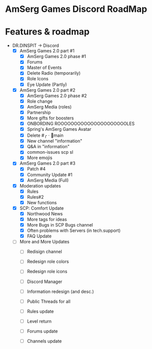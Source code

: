 # AmSerg Games Discord RoadMap
# Features & roadmap
* DR.DINSPIT → Discord
  * [x] AmSerg Games 2.0 part #1
    * [x] AmSerg Games 2.0 phase #1
    * [x] Forums
    * [x] Master of Events
    * [x] Delete Radio (temporarily)
    * [x] Role Icons
    * [x] Eye Update (Partly)
  * [x] AmSerg Games 2.0 part #2
    * [x] AmSerg Games 2.0 phase #2
     * [x] Role change
     * [x] AmSerg Media (roles)
     * [x] Partnership
     * [x] More gifts for boosters
     * [x] ONBORDING ROOOOOOOOOOOOOOOOOOOOOLES
     * [x] Spring's AmSerg Games Avatar
     * [x] Delete #╭ㆍ🔔main
     * [x] New channel "information"
     * [x] Q&A in "information"
     * [x] common-issues scp sl
     * [x] More emojis
  * [x] AmSerg Games 2.0 part #3
     * [x] Patch #4
     * [x] Community Update #1
     * [x] AmSerg Media (Full)
  * [x] Moderation updates
     * [x] Rules
     * [x] Rules#2
     * [x] New functions 
  * [x] SCP: Comfort Update
     * [x] Northwood News
     * [x] More tags for ideas
     * [x] More Bugs in SCP Bugs channel
     * [x] Often problems with Servers (in tech.support)
     * [x] FAQ Update
  * [ ] More and More Updates
     * [ ] Redisign channel
     * [ ] Redesign role colors
     * [ ] Redesign role icons
     * [ ] Discord Manager
     * [ ] Information redesign (and desc.)
     * [ ] Public Threads for all
     * [ ] Rules update
     * [ ] Level return
     * [ ] Forums update
     * [ ] Channels update
  
